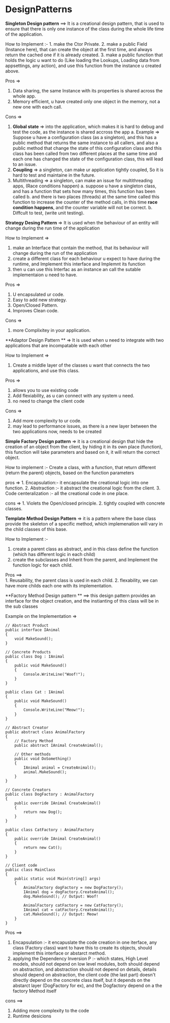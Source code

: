 # DesignPatterns
 
 **Singleton Design pattern** ==> It is a creational design pattern, that is used to ensure that there is only one instance of the class during the whole life time of the application.

  How to Implement :- 
    1. make the Ctor Private.
    2. make a public Field (Instance here), that can create the object at the first time, and always return the cached one if it is already created.
    3. make a public function that holds the logic u want to do (Like loading the Lookups, Loading data from appsettings, any action), and use this function from the instance u created above.
    
    
Pros => 
  1. Data sharing, the same Instance with its properties is shared across the whole app.
  2. Memory efficient, u have created only one object in the memory, not a new one with each call.
    
Cons => 
  1. **Global state** => into the application, which makes it is hard to debug and test the code, as the instance is shared accross the app
    a. Example => Suppose u have a configuration class (as a singleton), and this has a public method that returns the same instance to all callers, and also a public method that change the state of this configuration class
                  and this class has been called from two different places at the same time and each one has changed the state of the configuration class, this will lead to an issue.
  2. **Coupling** => a singleton, can make ur application tightly coupled, So it is hard to test and maintaine in the future.
  3. Multithreading => a singleton, can make an issue for multithreading apps, (Race conditions happen)
      a. suppose u have a singleton class, and has a function that sets how many times, this function has been called
      b. and there is two places (threads) at the same time called this function to increase the counter of the method calls, in this time **race condition happens**, and the counter variable will not be correct.
      b. Diffcult to test, (write unit testing).
      
      
**Strategy Desing Pattern** => It is used when the behaviour of an entity will change during the run time of the application

How to Implement => 
 1. make an Interface that contain the method, that its behaviour will change during the run of the application
 2. create a different class for each behaviour u expect to have during the runtime, and Implement this interface and Implemnt its function
 3. then u can use this Interfac as an instance an call the sutable implementaion u need to have.

Pros => 
 1. U encapsulated ur code.
 2. Easy to add new strategy.
 3. Open/Closed Pattern.
 4. Improves Clean code.

Cons => 
1. more Complixitey in your application. 

**Adaptor Design Pattern ** => It is used when u need to integrate with two applications that are incompatable with each other

How to Implement => 
 1. Create a middle layer of the classes u want that connects the two applications, and use this class.

Pros => 
 1. allows you to use existing code
 2. Add flexiability, as u can connect with any system u need.
 3. no need to change the client code

Cons => 
1. Add more complexity to ur code.
2. may lead to performance issues, as there is a new layer between the two applications now, needs to be created


**Simple Factory Design pattern** => it is a creational design that hide the creation of an object from the client, by hiding it in its own place (function), this function will take parameters and based on it, it will return the correct object.

How to implement :- 
 Create a class, with a function, that return different (return the parent) objects, based on the function parameters



 pros => 
    1. Encapsulation:- it encapsulate the creational logic into one function.
    2. Abstraction :- it abstract the creational logic from the client. 
    3. Code centeralization :-  all the creational code in one place.

cons => 
    1. Violets the Open/closed principle. 
    2. tightly coupled with concrete classes.
    
**Template Method Design Pattern** => it is a pattern where the base class provide the skeleton of a specific method, which implemenation will vary in the child classes of this base.

 How to Implement :- 
  1. create a parent class as abstract, and in this class define the function (which has different logic in each child)
  2. create the subclasses and Inherit from the parent, and Implement the function logic for each child.

   Pros ==>  
    1. Reusability, the parent class is used in each child.
    2. flexability, we can have more childs each one with its implementation.
    
    
 **Factory Method Design pattern ** ==> this design pattern provides an interface for the object creation, and the instianting of this class will be in the sub classes

  Example on the Implementation => 
```
// Abstract Product
public interface IAnimal
{
    void MakeSound();
}

// Concrete Products
public class Dog : IAnimal
{
    public void MakeSound()
    {
        Console.WriteLine("Woof!");
    }
}

public class Cat : IAnimal
{
    public void MakeSound()
    {
        Console.WriteLine("Meow!");
    }
}

// Abstract Creator
public abstract class AnimalFactory
{
    // Factory Method
    public abstract IAnimal CreateAnimal();

    // Other methods
    public void DoSomething()
    {
        IAnimal animal = CreateAnimal();
        animal.MakeSound();
    }
}

// Concrete Creators
public class DogFactory : AnimalFactory
{
    public override IAnimal CreateAnimal()
    {
        return new Dog();
    }
}

public class CatFactory : AnimalFactory
{
    public override IAnimal CreateAnimal()
    {
        return new Cat();
    }
}

// Client code
public class MainClass
{
    public static void Main(string[] args)
    {
        AnimalFactory dogFactory = new DogFactory();
        IAnimal dog = dogFactory.CreateAnimal();
        dog.MakeSound(); // Output: Woof!

        AnimalFactory catFactory = new CatFactory();
        IAnimal cat = catFactory.CreateAnimal();
        cat.MakeSound(); // Output: Meow!
    }
}
```

Pros ==> 
 1.  Encapsulation :- it encapuslate the code creation in one iterface, any class (Factory class) want to have this to create its objects, should implement this interface or abstarct method.
 2.  applying the Dependency Inversion P :- which states, High Level models, should not depend on low level modules, both should depend on abstraction, and abstraction should not depend on details, details should depend    on abstraction, the client code (the last part) doesn't directly depend on the concrete class itself, but it depends on the abstarct layer (DogFactory for ex), and the Dogfactory depend on a the factory Method itself

cons ==> 
1. Adding more complexity to the code 
2. Runtime desicions




     
                  
  
